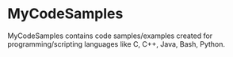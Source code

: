 # MyCodeSamples
MyCodeSamples contains code samples/examples created for programming/scripting languages like C, C++, Java, Bash, Python.

